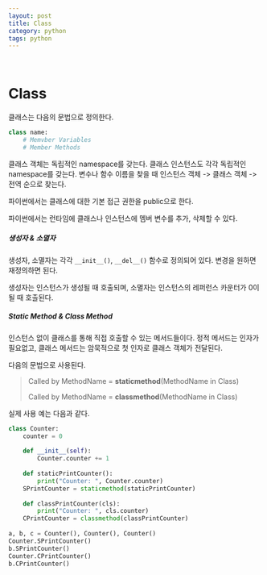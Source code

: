 ```yaml
---
layout: post
title: Class
category: python
tags: python
---
```


&nbsp;

# Class

클래스는 다음의 문법으로 정의한다.

```python
class name:
    # Memvber Variables
    # Member Methods
```

클래스 객체는 독립적인 namespace를 갖는다. 클래스 인스턴스도 각각 독립적인 namespace를 갖는다. 변수나 함수 이름을 찾을 때 인스턴스 객체 -> 클래스 객체 -> 전역 순으로 찾는다.

파이썬에서는 클래스에 대한 기본 접근 권한을 public으로 한다.

파이썬에서는 런타임에 클래스나 인스턴스에 멤버 변수를 추가, 삭제할 수 있다.

##### 생성자 & 소멸자

생성자, 소멸자는 각각 `__init__()`, `__del__()` 함수로 정의되어 있다. 변경을 원하면 재정의하면 된다.

생성자는 인스턴스가 생성될 때 호출되며, 소멸자는 인스턴스의 레퍼런스 카운터가 0이 될 때 호출된다.

##### Static Method & Class Method

인스턴스 없이 클래스를 통해 직접 호출할 수 있는 메서드들이다. 정적 메서드는 인자가 필요없고, 클래스 메서드는 암묵적으로 첫 인자로 클래스 객체가 전달된다.

다음의 문법으로 사용된다.

>Called by MethodName = **staticmethod**(MethodName in Class)
>
>Called by MethodName = **classmethod**(MethodName in Class)

실제 사용 예는 다음과 같다.

```python
class Counter:
    counter = 0
    
    def __init__(self):
        Counter.counter += 1
        
    def staticPrintCounter():
        print("Counter: ", Counter.counter)
    SPrintCounter = staticmethod(staticPrintCounter)
        
    def classPrintCounter(cls):
        print("Counter: ", cls.counter)
	CPrintCounter = classmethod(classPrintCounter)
    
a, b, c = Counter(), Counter(), Counter()
Counter.SPrintCounter()
b.SPrintCounter()
Counter.CPrintCounter()
b.CPrintCounter()
```

